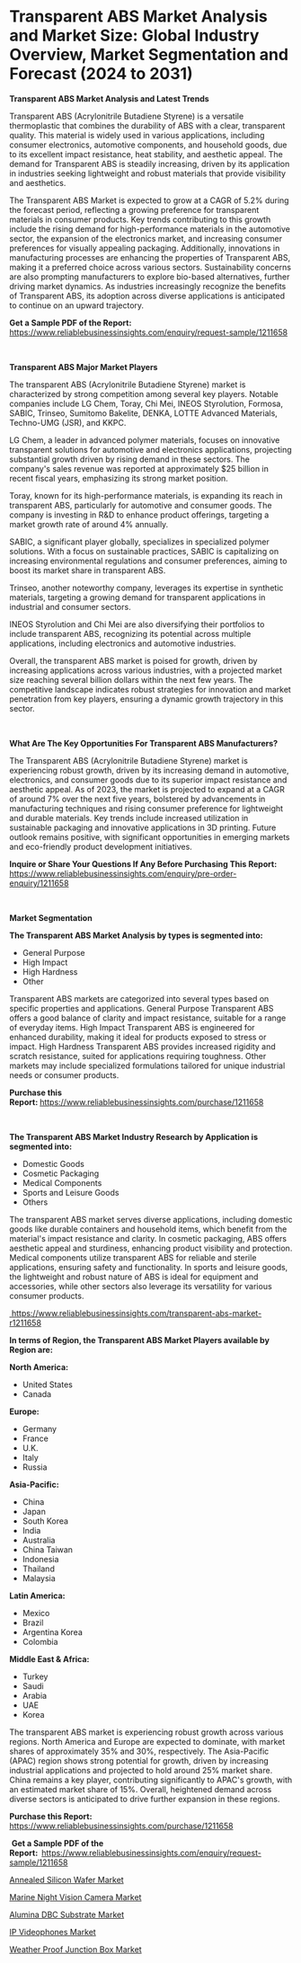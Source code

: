 <p><h1>Transparent ABS Market Analysis and Market Size: Global Industry Overview, Market Segmentation and Forecast (2024 to 2031)</h1></p><p><strong>Transparent ABS Market Analysis and Latest Trends</strong></p>
<p><p>Transparent ABS (Acrylonitrile Butadiene Styrene) is a versatile thermoplastic that combines the durability of ABS with a clear, transparent quality. This material is widely used in various applications, including consumer electronics, automotive components, and household goods, due to its excellent impact resistance, heat stability, and aesthetic appeal. The demand for Transparent ABS is steadily increasing, driven by its application in industries seeking lightweight and robust materials that provide visibility and aesthetics.</p><p>The Transparent ABS Market is expected to grow at a CAGR of 5.2% during the forecast period, reflecting a growing preference for transparent materials in consumer products. Key trends contributing to this growth include the rising demand for high-performance materials in the automotive sector, the expansion of the electronics market, and increasing consumer preferences for visually appealing packaging. Additionally, innovations in manufacturing processes are enhancing the properties of Transparent ABS, making it a preferred choice across various sectors. Sustainability concerns are also prompting manufacturers to explore bio-based alternatives, further driving market dynamics. As industries increasingly recognize the benefits of Transparent ABS, its adoption across diverse applications is anticipated to continue on an upward trajectory.</p></p>
<p><strong>Get a Sample PDF of the Report:&nbsp;</strong> <a href="https://www.reliablebusinessinsights.com/enquiry/request-sample/1211658?utm_campaign=84&utm_medium=2&utm_source=Github&utm_content=ia&utm_term=05102024&utm_id=transparent-abs">https://www.reliablebusinessinsights.com/enquiry/request-sample/1211658</a></p>
<p>&nbsp;</p>
<p><strong>Transparent ABS Major Market Players</strong></p>
<p><p>The transparent ABS (Acrylonitrile Butadiene Styrene) market is characterized by strong competition among several key players. Notable companies include LG Chem, Toray, Chi Mei, INEOS Styrolution, Formosa, SABIC, Trinseo, Sumitomo Bakelite, DENKA, LOTTE Advanced Materials, Techno-UMG (JSR), and KKPC.</p><p>LG Chem, a leader in advanced polymer materials, focuses on innovative transparent solutions for automotive and electronics applications, projecting substantial growth driven by rising demand in these sectors. The company's sales revenue was reported at approximately $25 billion in recent fiscal years, emphasizing its strong market position.</p><p>Toray, known for its high-performance materials, is expanding its reach in transparent ABS, particularly for automotive and consumer goods. The company is investing in R&D to enhance product offerings, targeting a market growth rate of around 4% annually.</p><p>SABIC, a significant player globally, specializes in specialized polymer solutions. With a focus on sustainable practices, SABIC is capitalizing on increasing environmental regulations and consumer preferences, aiming to boost its market share in transparent ABS.</p><p>Trinseo, another noteworthy company, leverages its expertise in synthetic materials, targeting a growing demand for transparent applications in industrial and consumer sectors. </p><p>INEOS Styrolution and Chi Mei are also diversifying their portfolios to include transparent ABS, recognizing its potential across multiple applications, including electronics and automotive industries.</p><p>Overall, the transparent ABS market is poised for growth, driven by increasing applications across various industries, with a projected market size reaching several billion dollars within the next few years. The competitive landscape indicates robust strategies for innovation and market penetration from key players, ensuring a dynamic growth trajectory in this sector.</p></p>
<p>&nbsp;</p>
<p><strong>What Are The Key Opportunities For Transparent ABS Manufacturers?</strong></p>
<p><p>The Transparent ABS (Acrylonitrile Butadiene Styrene) market is experiencing robust growth, driven by its increasing demand in automotive, electronics, and consumer goods due to its superior impact resistance and aesthetic appeal. As of 2023, the market is projected to expand at a CAGR of around 7% over the next five years, bolstered by advancements in manufacturing techniques and rising consumer preference for lightweight and durable materials. Key trends include increased utilization in sustainable packaging and innovative applications in 3D printing. Future outlook remains positive, with significant opportunities in emerging markets and eco-friendly product development initiatives.</p></p>
<p><strong>Inquire or Share Your Questions If Any Before Purchasing This Report:</strong> <a href="https://www.reliablebusinessinsights.com/enquiry/pre-order-enquiry/1211658?utm_campaign=84&utm_medium=2&utm_source=Github&utm_content=ia&utm_term=05102024&utm_id=transparent-abs">https://www.reliablebusinessinsights.com/enquiry/pre-order-enquiry/1211658</a></p>
<p>&nbsp;</p>
<p><strong>Market Segmentation</strong></p>
<p><strong>The Transparent ABS Market Analysis by types is segmented into:</strong></p>
<p><ul><li>General Purpose</li><li>High Impact</li><li>High Hardness</li><li>Other</li></ul></p>
<p><p>Transparent ABS markets are categorized into several types based on specific properties and applications. General Purpose Transparent ABS offers a good balance of clarity and impact resistance, suitable for a range of everyday items. High Impact Transparent ABS is engineered for enhanced durability, making it ideal for products exposed to stress or impact. High Hardness Transparent ABS provides increased rigidity and scratch resistance, suited for applications requiring toughness. Other markets may include specialized formulations tailored for unique industrial needs or consumer products.</p></p>
<p><strong>Purchase this Report:&nbsp;</strong><a href="https://www.reliablebusinessinsights.com/purchase/1211658?utm_campaign=84&utm_medium=2&utm_source=Github&utm_content=ia&utm_term=05102024&utm_id=transparent-abs">https://www.reliablebusinessinsights.com/purchase/1211658</a></p>
<p>&nbsp;</p>
<p><strong>The Transparent ABS Market Industry Research by Application is segmented into:</strong></p>
<p><ul><li>Domestic Goods</li><li>Cosmetic Packaging</li><li>Medical Components</li><li>Sports and Leisure Goods</li><li>Others</li></ul></p>
<p><p>The transparent ABS market serves diverse applications, including domestic goods like durable containers and household items, which benefit from the material's impact resistance and clarity. In cosmetic packaging, ABS offers aesthetic appeal and sturdiness, enhancing product visibility and protection. Medical components utilize transparent ABS for reliable and sterile applications, ensuring safety and functionality. In sports and leisure goods, the lightweight and robust nature of ABS is ideal for equipment and accessories, while other sectors also leverage its versatility for various consumer products.</p></p>
<p><a href="https://www.reliablebusinessinsights.com/transparent-abs-market-r1211658?utm_campaign=84&utm_medium=2&utm_source=Github&utm_content=ia&utm_term=05102024&utm_id=transparent-abs">&nbsp;https://www.reliablebusinessinsights.com/transparent-abs-market-r1211658</a></p>
<p><strong>In terms of Region, the Transparent ABS Market Players available by Region are:</strong></p>
<p>
    <p> <strong> North America: </strong>
        <ul>
            <li>United States</li>
            <li>Canada</li>
        </ul>
        </p> 
    <p> <strong> Europe: </strong>
        <ul>
            <li>Germany</li>
            <li>France</li>
            <li>U.K.</li>
            <li>Italy</li>
            <li>Russia</li>
        </ul>
        </p> 
    <p> <strong> Asia-Pacific: </strong>
        <ul>
            <li>China</li>
            <li>Japan</li>
            <li>South Korea</li>
            <li>India</li>
            <li>Australia</li>
            <li>China Taiwan</li>
            <li>Indonesia</li>
            <li>Thailand</li>
            <li>Malaysia</li>
        </ul>
        </p> 
    <p> <strong> Latin America: </strong>
        <ul>
            <li>Mexico</li>
            <li>Brazil</li>
            <li>Argentina Korea</li>
            <li>Colombia</li>
        </ul>
        </p> 
    <p> <strong> Middle East & Africa: </strong>
        <ul>
            <li>Turkey</li>
            <li>Saudi</li>
            <li>Arabia</li>
            <li>UAE</li>
            <li>Korea</li>
        </ul>
    </p>
    </p>
<p><p>The transparent ABS market is experiencing robust growth across various regions. North America and Europe are expected to dominate, with market shares of approximately 35% and 30%, respectively. The Asia-Pacific (APAC) region shows strong potential for growth, driven by increasing industrial applications and projected to hold around 25% market share. China remains a key player, contributing significantly to APAC's growth, with an estimated market share of 15%. Overall, heightened demand across diverse sectors is anticipated to drive further expansion in these regions.</p></p>
<p><strong>Purchase this Report: </strong><a href="https://www.reliablebusinessinsights.com/purchase/1211658?utm_campaign=84&utm_medium=2&utm_source=Github&utm_content=ia&utm_term=05102024&utm_id=transparent-abs">https://www.reliablebusinessinsights.com/purchase/1211658</a></p>
<p>&nbsp;<strong>Get a Sample PDF of the Report:&nbsp;&nbsp;</strong><a href="https://www.reliablebusinessinsights.com/enquiry/request-sample/1211658?utm_campaign=84&utm_medium=2&utm_source=Github&utm_content=ia&utm_term=05102024&utm_id=transparent-abs">https://www.reliablebusinessinsights.com/enquiry/request-sample/1211658</a></p>
<p><strong></strong></p>
<p><p><a href="https://issuu.com/reportprime-2/docs/annealed-silicon-wafer-market-size-_c565ddfa3b391c?utm_campaign=84&utm_medium=2&utm_source=Github&utm_content=ia&utm_term=05102024&utm_id=transparent-abs">Annealed Silicon Wafer Market</a></p><p><a href="https://www.linkedin.com/pulse/global-marine-night-vision-camera-market-trends-analysis-cjage?utm_campaign=84&utm_medium=2&utm_source=Github&utm_content=ia&utm_term=05102024&utm_id=transparent-abs">Marine Night Vision Camera Market</a></p><p><a href="https://issuu.com/reportprime-2/docs/alumina-dbc-substrate-market-size-2_76b4161668f04a?utm_campaign=84&utm_medium=2&utm_source=Github&utm_content=ia&utm_term=05102024&utm_id=transparent-abs">Alumina DBC Substrate Market</a></p><p><a href="https://github.com/MatthewHernandez403/Market-Research-Report-List-1/blob/main/ip-videophones-market.md?utm_campaign=84&utm_medium=2&utm_source=Github&utm_content=ia&utm_term=05102024&utm_id=transparent-abs">IP Videophones Market</a></p><p><a href="https://www.linkedin.com/pulse/regional-adaptations-global-weather-proof-junction-box-market-qxyte?utm_campaign=84&utm_medium=2&utm_source=Github&utm_content=ia&utm_term=05102024&utm_id=transparent-abs">Weather Proof Junction Box Market</a></p></p>
